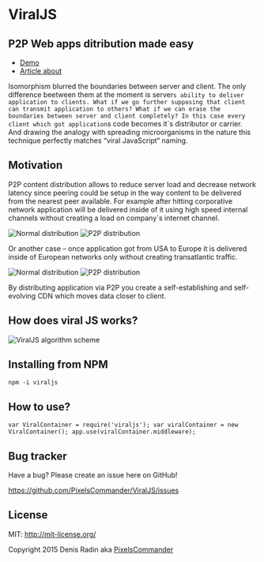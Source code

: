ViralJS
=======

P2P Web apps ditribution made easy
----------------------------------

- [Demo](http://pixelscommander.com:3000)
- [Article about](http://pixelscommander.com/en/interactive-revolution/what-is-beyond-isomorphic/)

Isomorphism blurred the boundaries between server and client. The only difference beetween them at the moment is server`s ability to deliver application to clients. What if we go further supposing that client can transmit application to others? What if we can erase the boundaries between server and client completely? In this case every client which got application`s code becomes it`s distributor or carrier. And drawing the analogy with spreading microorganisms in the nature this technique perfectly matches “viral JavaScript“ naming.

Motivation
----------
P2P content distribution allows to reduce server load and decrease network latency since peering could be setup in the way content to be delivered from the nearest peer available. For example after hitting corporative network application will be delivered inside of it using high speed internal channels without creating a load on company`s internet channel.

![Normal distribution](https://github.com/PixelsCommander/ViralJS/blob/master/figures/normal_m.png?raw=true)
![P2P distribution](https://github.com/PixelsCommander/ViralJS/blob/master/figures/p2p_m.png?raw=true)

Or another case – once application got from USA to Europe it is delivered inside of European networks only without creating transatlantic traffic.

![Normal distribution](https://github.com/PixelsCommander/ViralJS/blob/master/figures/normal_world_m.png?raw=true)
![P2P distribution](https://github.com/PixelsCommander/ViralJS/blob/master/figures/p2p_world_m.png?raw=true)

By distributing application via P2P you create a self-establishing and self-evolving CDN which moves data closer to client.

How does viral JS works?
------------------------
![ViralJS algorithm scheme](https://github.com/PixelsCommander/ViralJS/blob/master/figures/viraljs-scheme.png?raw=true)

Installing from NPM
---
`npm -i viraljs`

How to use?
-----------

`var ViralContainer = require('viraljs');
var viralContainer = new ViralContainer();
app.use(viralContainer.middleware);`

Bug tracker
-----------

Have a bug? Please create an issue here on GitHub!

https://github.com/PixelsCommander/ViralJS/issues

License
-------
MIT: http://mit-license.org/

Copyright 2015 Denis Radin aka [PixelsCommander](http://pixelscommander.com)